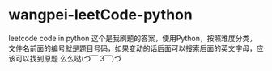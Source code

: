 # wangpei-leetCode-python
leetcode code in python
这个是我刷题的答案，使用Python，按照难度分类，文件名前面的编号就是题目号码，如果变动的话后面可以搜索后面的英文字母，应该可以找到原题
么么哒(づ￣ 3￣)づ
